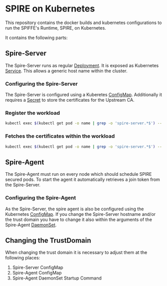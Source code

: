 # SPIRE on Kubernetes

This repository contains the docker builds and kubernetes configurations to run the SPIFFE's Runtime, SPIRE, on Kubernetes.

It contains the following parts:

## Spire-Server
The Spire-Server runs as regular [Deployment](spire-server/k8s/deployment.yaml).
It is exposed as Kubernetes [Service](spire-server/k8s/service.yaml).
This allows a generic host name within the cluster. 

### Configuring the Spire-Server
The Spire-Server is configured using a Kuberetes [ConfigMap](spire-server/k8s/configmap.yaml).
Additionally it requires a [Secret](spire-server/k8s/secrets.yaml) to store the certificates for the Upstream CA.

### Register the workload
```bash
kubectl exec $(kubectl get pod -o name | grep -o 'spire-server.*$') -- /opt/spire/spire-server register -parentID spiffe://example.org/k8s/node/minikube -spiffeID spiffe://example.org/host/workload -selector k8s:ns:default
```

### Fetches the certificates within the workload 
```bash
kubectl exec $(kubectl get pod -o name | grep -o 'spire-server.*$') -- /opt/spire/spire-agent api fetch -socketPath /spire/socket/agent.sock -write /root
```


## Spire-Agent
The Spire-Agent must run on every node which should schedule SPIRE secured pods.
To start the agent it automatically retrieves a join token from the Spire-Server.

### Configuring the Spire-Agent
As the Spire-Server, the spire agent is also be configured using the Kubernetes [ConfigMap](spire-agent/k8s/configmap.yaml).
If you change the Spire-Server hostname and/or the trust domain you have to change it also within the arguments of the Spire-Agent [DaemonSet](spire-agent/k8s/daemonSet.yaml).

## Changing the TrustDomain
When changing the trust domain it is necessary to adjust them at the following places:

 1. Spire-Server ConfigMap
 2. Spire-Agent ConfigMap
 3. Spire-Agent DaemonSet Startup Command
